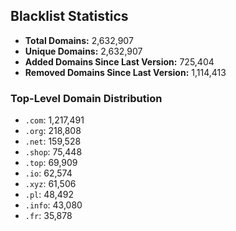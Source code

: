 ## Blacklist Statistics

- **Total Domains:** 2,632,907
- **Unique Domains:** 2,632,907
- **Added Domains Since Last Version:** 725,404
- **Removed Domains Since Last Version:** 1,114,413

### Top-Level Domain Distribution

-  `.com`: 1,217,491
-  `.org`: 218,808
-  `.net`: 159,528
-  `.shop`: 75,448
-  `.top`: 69,909
-  `.io`: 62,574
-  `.xyz`: 61,506
-  `.pl`: 48,492
-  `.info`: 43,080
-  `.fr`: 35,878
